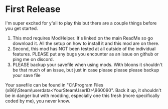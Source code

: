 # First Release
I'm super excited for y'all to play this but there are a couple things before you get started.

1. This mod requires ModHelper.  It's linked on the main ReadMe so go download it.  All the setup on how to install it and this mod are on there.
2. Second, this mod has NOT been tested at all outside of the individual features.  PLEASE put any bugs you encounter as an issue on github or ping me on discord.
3. PLEASE backup your savefile when using mods.  With bloons it shouldn't be that much of an issue, but just in case please please please backup your save file

Your savefile can be found in "C:\Program Files (x86)\Steam\userdata\<YourSteamUserID>\960090".  Back it up, it shouldn't be in danger but with modding, especially one this fresh (more specifically coded by me), you never know.